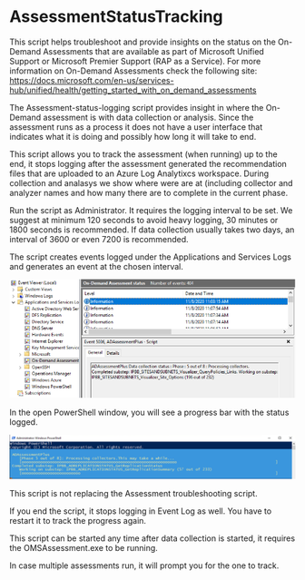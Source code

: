 # AssessmentStatusTracking
This script helps troubleshoot and provide insights on the status on the On-Demand Assessments that are available as part of Microsoft Unified Support or Microsoft Premier Support (RAP as a Service).
For more information on On-Demand Assessments check the following site: https://docs.microsoft.com/en-us/services-hub/unified/health/getting_started_with_on_demand_assessments 

The Assessment-status-logging script provides insight in where the On-Demand assessment is with data collection or analysis. Since the assessment runs as a process it does not have a user interface that indicates what it is doing and possibly how long it will take to end.

This script allows you to track the assessment (when running) up to the end, it stops logging after the assessment generated the recommendation files that are uploaded to an Azure Log Analytixcs workspace. During collection and analasys we show where were are at (including collector and analyzer names and how many there are to complete in the current phase.

Run the script as Administrator. It requires the logging interval to be set. We suggest at minimum 120 seconds to avoid heavy logging, 30 minutes or 1800 seconds is recommended. If data collection usually takes two days, an interval of 3600 or even 7200 is recommended.

The script creates events logged under the Applications and Services Logs and generates an event at the chosen interval.

![Even Log Status](Content/EventLogStatusLogging.png)

In the open PowerShell window, you will see a progress bar with the status logged.

![PowerShell Status Bar](Content/StatusLoggingPS.png)

This script is not replacing the Assessment troubleshooting script. 

If you end the script, it stops logging in Event Log as well. You have to restart it to track the progress again.

This script can be started any time after data collection is started, it requires the OMSAssessment.exe to be running.

In case multiple assessments run, it will prompt you for the one to track.
